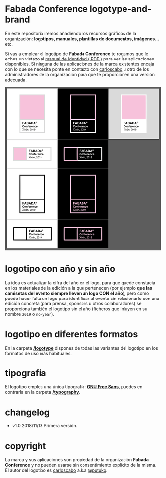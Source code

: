 # Fabada Conference logotype-and-brand

En este repositorio iremos añadiendo los recursos gráficos de la organización: **logotipos, manuales, plantillas de documentos, imágenes...** etc.

Si vas a emplear el logotipo de **Fabada Conference** te rogamos que le eches un vistazo al <a href="logotype-and-brand/corporate-identity-manual/fabada-conf-manual-identidad-grafica.pdf" target="_blank">manual de identidad ( PDF )</a> para ver las aplicaciones disponibles. Si ninguna de las aplicaciones de la marca existentes encaja con lo que se necesita ponte en contacto con [carloscabo](https://github.com/carloscabo) u otro de los administradores de la organización para que te proporcionen una versión adecuada.

![Logotipo](https://raw.githubusercontent.com/fabadaconf/logotype-and-brand/master/logotype/fabada-conference-logos-ALL-2019.png)

# logotipo con año y sin año

La idea es actualizar la cifra del año en el logo, para que quede constacia en los materiales de la edición a la que pertenecen (por ejemplo **que las camisetas del evento siempre lleven un logo CON el año**), pero como puede hacer falta un logo para identificar al evento sin relacionarlo con una edición concreta (para prensa, sponsors u otros colaboradores) se proporciona también el logotipo sin el año (ficheros que inluyen en su nombre  `2019` o `no-year`).

# logotipo en diferentes formatos

En la carpeta **[/logotype](/logotype-and-brand/logotype/)** dispones de todas las variantes del logotipo en los formatos de uso más habituales. 

# tipografía

El logotipo emplea una única tipografía: [**GNU Free Sans**](https://www.gnu.org/software/freefont/), puedes en contrarla en la carpeta **[/typography](typography)**.

# changelog

- v1.0 2018/11/13 Primera versión.

# copyright

La marca y sus aplicaciones son propiedad de la organización **Fabada Conference** y no pueden usarse sin consentimiento explícito de la misma. El autor del logotipo es [carloscabo](https://github.com/carloscabo) a.k.a [@putuko](https://twitter.com/@putuko).